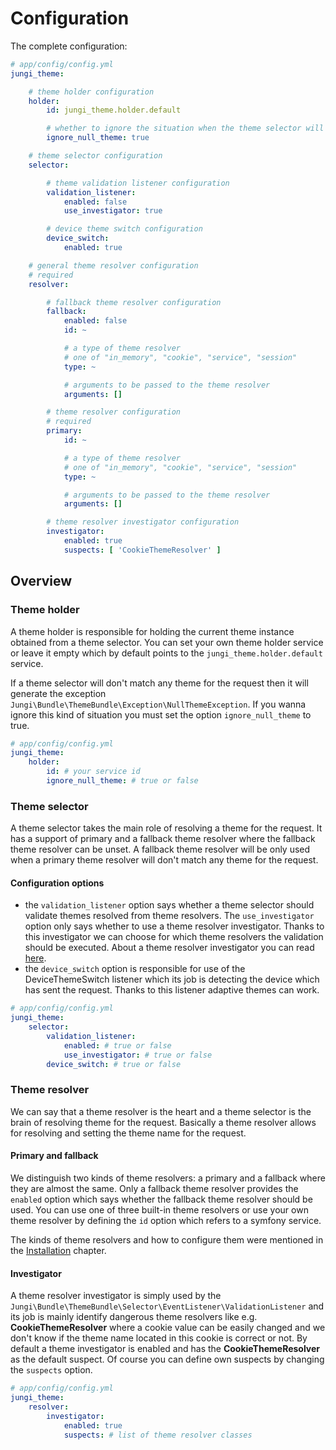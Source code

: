Configuration
=============

The complete configuration:

```yaml
# app/config/config.yml
jungi_theme:

    # theme holder configuration
    holder:
        id: jungi_theme.holder.default

        # whether to ignore the situation when the theme selector will don't match any theme for the request.
        ignore_null_theme: true

    # theme selector configuration
    selector:

        # theme validation listener configuration
        validation_listener:
            enabled: false
            use_investigator: true

        # device theme switch configuration
        device_switch:
            enabled: true

    # general theme resolver configuration
    # required
    resolver:

        # fallback theme resolver configuration
        fallback:
            enabled: false
            id: ~

            # a type of theme resolver
            # one of "in_memory", "cookie", "service", "session"
            type: ~

            # arguments to be passed to the theme resolver
            arguments: []

        # theme resolver configuration
        # required
        primary:
            id: ~

            # a type of theme resolver
            # one of "in_memory", "cookie", "service", "session"
            type: ~

            # arguments to be passed to the theme resolver
            arguments: []

        # theme resolver investigator configuration
        investigator:
            enabled: true
            suspects: [ 'CookieThemeResolver' ]
```

Overview
--------

### Theme holder

A theme holder is responsible for holding the current theme instance obtained from a theme selector. You can set
your own theme holder service or leave it empty which by default points to the `jungi_theme.holder.default` service.

If a theme selector will don't match any theme for the request then it will generate the exception `Jungi\Bundle\ThemeBundle\Exception\NullThemeException`.
If you wanna ignore this kind of situation you must set the option `ignore_null_theme` to true.

```yaml
# app/config/config.yml
jungi_theme:
    holder:
        id: # your service id
        ignore_null_theme: # true or false
```

### Theme selector

A theme selector takes the main role of resolving a theme for the request. It has a support of primary and a fallback theme
resolver where the fallback theme resolver can be unset. A fallback theme resolver will be only used when a primary theme
resolver will don't match any theme for the request.

#### Configuration options

* the `validation_listener` option says whether a theme selector should validate themes resolved from theme resolvers.
The `use_investigator` option only says whether to use a theme resolver investigator. Thanks to this investigator we can
choose for which theme resolvers the validation should be executed. About a theme resolver investigator you can read [here](https://github.com/piku235/JungiThemeBundle/blob/master/Resources/doc/configuration.md#investigator).
* the `device_switch` option is responsible for use of the DeviceThemeSwitch listener which its job is detecting the device
which has sent the request. Thanks to this listener adaptive themes can work.

```yaml
# app/config/config.yml
jungi_theme:
    selector:
        validation_listener:
            enabled: # true or false
            use_investigator: # true or false
        device_switch: # true or false
```

### Theme resolver

We can say that a theme resolver is the heart and a theme selector is the brain of resolving theme for the request. Basically
a theme resolver allows for resolving and setting the theme name for the request.

#### Primary and fallback

We distinguish two kinds of theme resolvers: a primary and a fallback where they are almost the same. Only a fallback theme
resolver provides the `enabled` option which says whether the fallback theme resolver should be used. You can use one
of three built-in theme resolvers or use your own theme resolver by defining the `id` option which refers to a symfony
service.

The kinds of theme resolvers and how to configure them were mentioned in the [Installation](https://github.com/piku235/JungiThemeBundle/blob/master/Resources/doc/installation.md#setup-a-built-in-theme-resolver)
chapter.

#### Investigator

A theme resolver investigator is simply used by the `Jungi\Bundle\ThemeBundle\Selector\EventListener\ValidationListener`
and its job is mainly identify dangerous theme resolvers like e.g. **CookieThemeResolver** where a cookie value can be easily
changed and we don't know if the theme name located in this cookie is correct or not. By default a theme investigator
is enabled and has the **CookieThemeResolver** as the default suspect. Of course you can define own suspects by changing
the `suspects` option.

```yaml
# app/config/config.yml
jungi_theme:
    resolver:
        investigator:
            enabled: true
            suspects: # list of theme resolver classes
```
